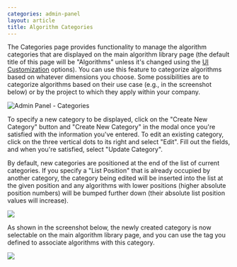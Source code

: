 ```yaml
---
categories: admin-panel
layout: article
title: Algorithm Categories
---
```


The Categories page provides functionality to manage the algorithm categories that are displayed on the main algorithm library page (the default title of this page will be "Algorithms" unless it's changed using the [UI Customization](/developers/administration/admin-panel/ui-customization/) options). You can use this feature to categorize algorithms based on whatever dimensions you choose. Some possibilities are to categorize algorithms based on their use case (e.g., in the screenshot below) or by the project to which they apply within your company.

![Admin Panel - Categories]({{site.url}}/developers/images/post_images/algo-images-admin/algo-1609267091463.png)

To specify a new category to be displayed, click on the "Create New Category" button and "Create New Category" in the modal once you're satisfied with the information you've entered. To edit an existing category, click on the three vertical dots to its right and select "Edit". Fill out the fields, and when you're satisfied, select "Update Category".

By default, new categories are positioned at the end of the list of current categories. If you specify a "List Position" that is already occupied by another category, the category being edited will be inserted into the list at the given position and any algorithms with lower positions (higher absolute position numbers) will be bumped further down (their absolute list position values will increase).

![]({{site.url}}/developers/images/post_images/algo-images-admin/algo-1617227450051.png)

As shown in the screenshot below, the newly created category is now selectable on the main algorithm library page, and you can use the tag you defined to associate algorithms with this category.

![]({{site.url}}/developers/images/post_images/algo-images-admin/algo-1617227558783.png)
